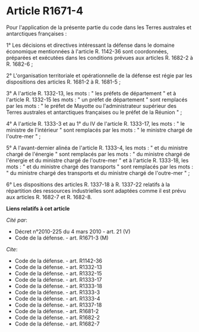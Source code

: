 # Article R1671-4

Pour l'application de la présente partie du code dans les Terres australes et antarctiques françaises : 

1° Les décisions et directives intéressant la défense dans le domaine économique mentionnées à l'article R. 1142-36 sont
coordonnées, préparées et exécutées dans les conditions prévues aux articles R. 1682-2 à R. 1682-6 ; 

2° L'organisation territoriale et opérationnelle de la défense est régie par les dispositions des articles R. 1681-2 à R.
1681-5 ; 

3° A l'article R. 1332-13, les mots : " les préfets de département " et à l'article R. 1332-15 les mots : " un préfet de
département " sont remplacés par les mots : " le préfet de Mayotte ou l'administrateur supérieur des Terres australes et
antarctiques françaises ou le préfet de la Réunion " ; 

4° A l'article R. 1333-3 et au 1° du IV de l'article R. 1333-17, les mots : " le ministre de l'intérieur " sont remplacés par
les mots : " le ministre chargé de l'outre-mer " ; 

5° A l'avant-dernier alinéa de l'article R. 1333-4, les mots : " et du ministre chargé de l'énergie " sont remplacés par les
mots : " du ministre chargé de l'énergie et du ministre chargé de l'outre-mer " et à l'article R. 1333-18, les mots : " et du
ministre chargé des transports " sont remplacés par les mots : " du ministre chargé des transports et du ministre chargé de
l'outre-mer " ; 

6° Les dispositions des articles R. 1337-18 à R. 1337-22 relatifs à la répartition des ressources industrielles sont adaptées
comme il est prévu aux articles R. 1682-7 et R. 1682-8.

**Liens relatifs à cet article**

_Cité par_:

  - Décret n°2010-225 du 4 mars 2010 - art. 21 (V)
  - Code de la défense. - art. R1671-3 (M)

_Cite_:

  - Code de la défense. - art. R1142-36
  - Code de la défense. - art. R1332-13
  - Code de la défense. - art. R1332-15
  - Code de la défense. - art. R1333-17
  - Code de la défense. - art. R1333-18
  - Code de la défense. - art. R1333-3
  - Code de la défense. - art. R1333-4
  - Code de la défense. - art. R1337-18
  - Code de la défense. - art. R1681-2
  - Code de la défense. - art. R1682-2
  - Code de la défense. - art. R1682-7
